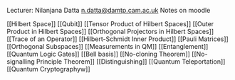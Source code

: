 Lecturer: Nilanjana Datta
n.datta@damtp.cam.ac.uk
Notes on moodle

[[Hilbert Space]]
[[Qubit]]
[[Tensor Product of Hilbert Spaces]]
[[Outer Product in Hilbert Spaces]]
[[Orthogonal Projectors in Hilbert Spaces]]
[[Trace of an Operator]]
[[Hilbert-Schmidt Inner Product]]
[[Pauli Matrices]]
[[Orthogonal Subspaces]]
[[Measurements in QM]]
[[Entanglement]]
[[Quantum Logic Gates]]
[[Bell basis]]
[[No-cloning Theorem]]
[[No-signalling Principle Theorem]]
[[Distinguishing]]
[[Quantum Teleportation]]
[[Quantum Cryptographyw]]

